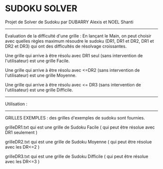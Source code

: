 # SUDOKU SOLVER
Projet de Solver de Sudoku par DUBARRY Alexis et NOEL Shanti

-------------------------------------
Evaluation de la difficulté d'une grille : 
En lançant le Main, on peut choisir avec quelles règles maximum résoudre le sudoku (DR1, DR1 et DR2, DR1 et DR2 et DR3) qui ont des difficultés de résolvage croissantes.

Une grille qui arrive à être résolu avec DR1 seul (sans intervention de l'utilisateur) est une grille Facile.

Une grille qui arrive à être résolu avec <=DR2 (sans intervention de l'utilisateur) est une grille Moyenne.

Une grille qui arrive à être résolu avec <= DR3 (sans intervention de l'utilisateur) est une grille Difficile.

--------------------------------------
Utilisation :


--------------------------------------
GRILLES EXEMPLES : 
des grilles d'exemples de sudoku sont fournies.

grilleDR1.txt qui est une grille de Sudoku Facile ( qui peut être résolue avec DR1 seulement )

grilleDR2.txt qui est une grille de Sudoku Moyenne ( qui peut être résolue avec les DR<=2 )

grilleDR3.txt qui est une grille de Sudoku Difficile ( qui peut être résolue avec les DR<=3 )
